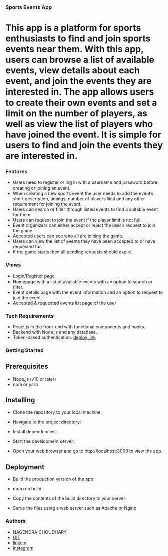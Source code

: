 ### Sports Events App

# This app is a platform for sports enthusiasts to find and join sports events near them. With this app, users can browse a list of available events, view details about each event, and join the events they are interested in. The app allows users to create their own events and set a limit on the number of players, as well as view the list of players who have joined the event. It is simple for users to find and join the events they are interested in.

### Features

- Users need to register or log in with a username and password before creating or joining an event.
- When creating a new sports event the user needs to add the event’s short description, timings, number of players limit and any other requirement for joining the event.
- Users can search or filter through listed events to find a suitable event for them.
- Users can request to join the event if the player limit is not full.
- Event organizers can either accept or reject the user’s request to join the game.
- Accepted users can see who all are joining the game.
- Users can view the list of events they have been accepted to or have requested for.
- If the game starts then all pending requests should expire.

### Views

- Login/Register page
- Homepage with a list of available events with an option to search or filter.
- Event details page with the event information and an option to request to join the event.
- Accepted & requested events list page of the user

### Tech Requirements

- React.js in the front-end with functional components and hooks.
- Backend with Node.js and any database.
- Token-based authentication.
[deploy link](https://playoo.netlify.app)

### Getting Started

## Prerequisites

- Node.js (v10 or later)
- npm or yarn

## Installing

- Clone the repository to your local machine:

- Navigate to the project directory:

- Install dependencies:

- Start the development server:

- Open your web browser and go to http://localhost:3000 to view the app.

## Deployment

- Build the production version of the app:

- npm run build
- Copy the contents of the build directory to your server.

- Serve the files using a web server such as Apache or Nginx

### Authors

 -  NAGENDRA CHOUDHARY 
 -  [GIT](www.github.com/nagendrachoudhary)
 -  [linkdin](https://www.linkedin.com/in/nagendra-choudhary)
 -  [instagram](www.instagram.com/mikey.o.1)
